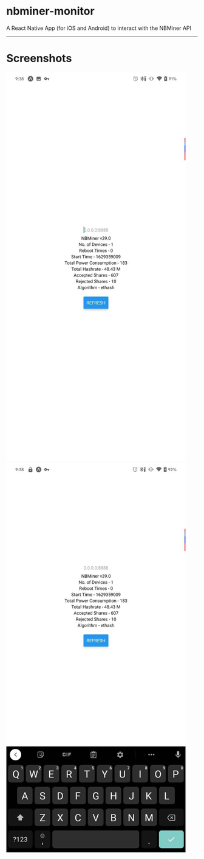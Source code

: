 # nbminer-monitor
A React Native App (for iOS and Android) to interact with the NBMiner API

---

# Screenshots

![Screenshot 1](Screenshots/woKB.jpeg)
![Screenshot 2](Screenshots/wKB.jpeg)